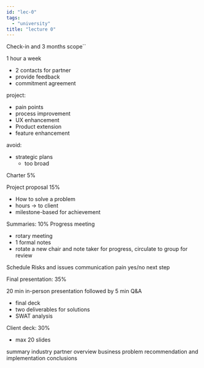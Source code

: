 ```yaml
---
id: "lec-0"
tags:
  - "university"
title: "lecture 0"
---
```


Check-in and 3 months scope``

1 hour a week

- 2 contacts for partner
- provide feedback
- commitment agreement

project:

- pain points
- process improvement
- UX enhancement
- Product extension
- feature enhancement

avoid:

- strategic plans
  - too broad

Charter 5%

Project proposal 15%

- How to solve a problem
- hours -> to client
- milestone-based for achievement

Summaries: 10%
Progress meeting

- rotary meeting
- 1 formal notes
- rotate a new chair and note taker for progress, circulate to group for review

Schedule
Risks and issues
communication
pain yes/no
next step

Final presentation: 35%

20 min in-person presentation followed by 5 min Q&A

- final deck
- two deliverables for solutions
- SWAT analysis

Client deck: 30%

- max 20 slides

summary
industry partner overview
business problem
recommendation and implementation
conclusions
